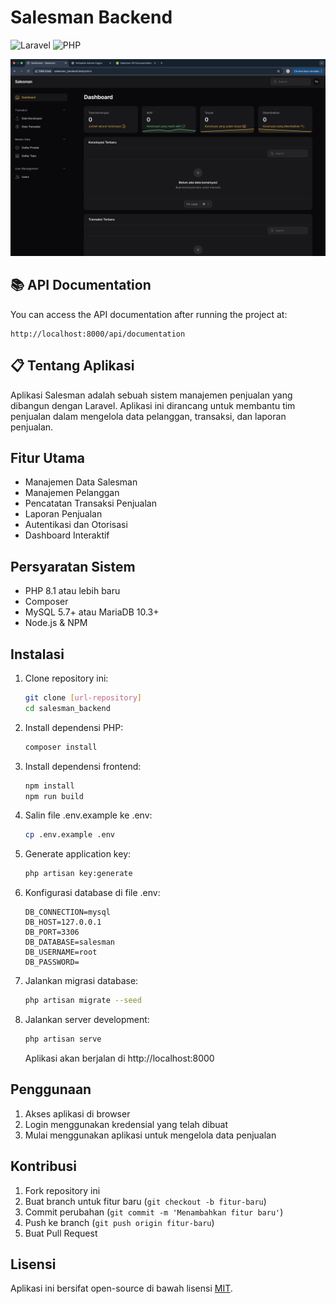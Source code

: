 # Salesman Backend

![Laravel](https://img.shields.io/badge/laravel-%23FF2D20.svg?style=for-the-badge&logo=laravel&logoColor=white)
![PHP](https://img.shields.io/badge/php-%23777BB4.svg?style=for-the-badge&logo=php&logoColor=white)

![Admin Dashboard Preview](assest/admin-demo.png)

## 📚 API Documentation

You can access the API documentation after running the project at:

```
http://localhost:8000/api/documentation
```

## 📋 Tentang Aplikasi

Aplikasi Salesman adalah sebuah sistem manajemen penjualan yang dibangun dengan Laravel. Aplikasi ini dirancang untuk membantu tim penjualan dalam mengelola data pelanggan, transaksi, dan laporan penjualan.

## Fitur Utama

- Manajemen Data Salesman
- Manajemen Pelanggan
- Pencatatan Transaksi Penjualan
- Laporan Penjualan
- Autentikasi dan Otorisasi
- Dashboard Interaktif

## Persyaratan Sistem

- PHP 8.1 atau lebih baru
- Composer
- MySQL 5.7+ atau MariaDB 10.3+
- Node.js & NPM

## Instalasi

1. Clone repository ini:
   ```bash
   git clone [url-repository]
   cd salesman_backend
   ```

2. Install dependensi PHP:
   ```bash
   composer install
   ```

3. Install dependensi frontend:
   ```bash
   npm install
   npm run build
   ```

4. Salin file .env.example ke .env:
   ```bash
   cp .env.example .env
   ```

5. Generate application key:
   ```bash
   php artisan key:generate
   ```

6. Konfigurasi database di file .env:
   ```env
   DB_CONNECTION=mysql
   DB_HOST=127.0.0.1
   DB_PORT=3306
   DB_DATABASE=salesman
   DB_USERNAME=root
   DB_PASSWORD=
   ```

7. Jalankan migrasi database:
   ```bash
   php artisan migrate --seed
   ```

8. Jalankan server development:
   ```bash
   php artisan serve
   ```

   Aplikasi akan berjalan di http://localhost:8000

## Penggunaan

1. Akses aplikasi di browser
2. Login menggunakan kredensial yang telah dibuat
3. Mulai menggunakan aplikasi untuk mengelola data penjualan

## Kontribusi

1. Fork repository ini
2. Buat branch untuk fitur baru (`git checkout -b fitur-baru`)
3. Commit perubahan (`git commit -m 'Menambahkan fitur baru'`)
4. Push ke branch (`git push origin fitur-baru`)
5. Buat Pull Request

## Lisensi

Aplikasi ini bersifat open-source di bawah lisensi [MIT](https://opensource.org/licenses/MIT).
